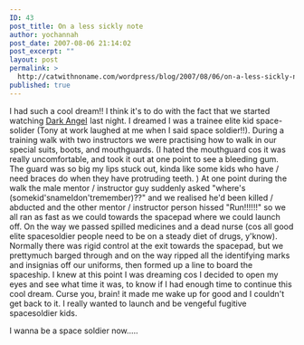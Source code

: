 ```yaml
---
ID: 43
post_title: On a less sickly note
author: yochannah
post_date: 2007-08-06 21:14:02
post_excerpt: ""
layout: post
permalink: >
  http://catwithnoname.com/wordpress/blog/2007/08/06/on-a-less-sickly-note/
published: true
---
```

I had such a cool dream!! I think it's to do with the fact that we started watching <a href="http://www.amazon.co.uk/gp/product/B00007LZ6H?ie=UTF8&amp;tag=cat09-21&amp;linkCode=as2&amp;camp=1634&amp;creative=6738&amp;creativeASIN=B00007LZ6H">Dark Angel</a><img src="http://www.assoc-amazon.co.uk/e/ir?t=cat09-21&amp;l=as2&amp;o=2&amp;a=B00007LZ6H" style="border: medium none  ! important; margin: 0px ! important" border="0" height="1" width="1" /> last night. I dreamed I was a trainee elite kid space-solider (Tony at work laughed at me when I said space soldier!!). During a training walk with two instructors we were practising how to walk in our special suits, boots, and mouthguards. (I hated the mouthguard cos it was really uncomfortable, and took it out at one point to see a bleeding gum. The guard was so big my lips stuck out, kinda like some kids who have / need braces do when they have protruding teeth. ) At one point during the walk the male mentor / instructor guy suddenly asked "where's (somekid'snameIdon'tremember)??" and we realised he'd been killed / abducted and the other mentor / instructor person hissed "Run!!!!!!" so we all ran as fast as we could towards the spacepad where we could launch off. On the way we passed spilled medicines and a dead nurse (cos all good elite spacesoldier people need to be on a steady diet of drugs, y'know). Normally there was rigid control at the exit towards the spacepad, but we prettymuch barged through and on the way ripped all the identifying marks and insignias off our uniforms, then formed up a line to board the spaceship. I knew at this point I was dreaming cos I decided to open my eyes and see what time it was, to know if I had enough time to continue this cool dream. Curse you, brain! it made me wake up for good and I couldn't get back to it. I really wanted to launch and be vengeful fugitive spacesoldier kids.

I wanna be a space soldier now.....